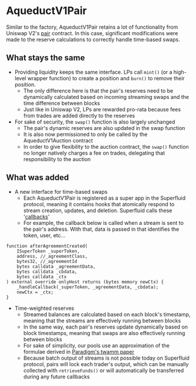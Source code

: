 # AqueductV1Pair

Similar to the factory, AqueductV1Pair retains a lot of functionality from Uniswap V2's [pair](https://docs.uniswap.org/contracts/v2/reference/smart-contracts/pair) contract. In this case, significant modifications were made to the reserve calculations to correctly handle time-based swaps.



## What stays the same

* Providing liquidity keeps the same interface. LPs call `mint()` (or a high-level wrapper function) to create a position and `burn()` to remove their position.&#x20;
  * The only difference here is that the pair's reserves need to be dynamically calculated based on incoming streaming swaps and the time difference between blocks
  * Just like in Uniswap V2, LPs are rewarded pro-rata because fees from trades are added directly to the reserves
* For sake of security, the `swap()` function is also largely unchanged
  * The pair's dynamic reserves are also updated in the swap function
  * It is also now permissioned to only be called by the AqueductV1Auction contract
  * In order to give flexibility to the auction contract, the `swap()` function no longer natively charges a fee on trades, delegating that responsibility to the auction



## What was added

* A new interface for time-based swaps
  * Each AqueductV1Pair is registered as a super app in the Superfluid protocol, meaning it contains hooks that atomically respond to stream creation, updates, and deletion. Superfluid calls these '[callbacks](https://docs.superfluid.finance/superfluid/developers/super-apps/super-app-callbacks)'
  * For example, the callback below is called when a stream is sent to the pair's address. With that, data is passed in that identifies the token, user, etc...

```solidity
function afterAgreementCreated(
    ISuperToken _superToken,
    address, //_agreementClass,
    bytes32, //_agreementId
    bytes calldata _agreementData,
    bytes calldata _cbdata,
    bytes calldata _ctx
) external override onlyHost returns (bytes memory newCtx) {
    _handleCallback(_superToken, _agreementData, _cbdata);
    newCtx = _ctx;
}
```

* Time-weighted reserves
  * Streamed balances are calculated based on each block's timestamp, meaning that the streams are effectively running between blocks
  * In the same way, each pair's reserves update dynamically based on block timestamps, meaning that swaps are also effectively running between blocks
  * For sake of simplicity, our pools use an approximation of the formulae derived in [Paradigm's twamm paper](https://www.paradigm.xyz/2021/07/twamm)
  * Because batch output of streams is not possible today on Superfluid protocol, pairs will lock each trader's output, which can be manually collected with `retrieveFunds()` or will automatically be transferred during any future callbacks

